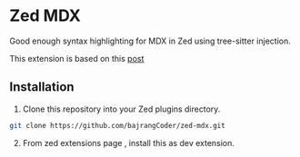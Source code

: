 # Zed MDX

Good enough syntax highlighting for MDX in Zed using tree-sitter injection.

This extension is based on this [post](https://phelipetls.github.io/posts/mdx-syntax-highlight-treesitter-nvim/)

## Installation

1. Clone this repository into your Zed plugins directory.

```bash
git clone https://github.com/bajrangCoder/zed-mdx.git
```

2. From zed extensions page , install this as dev extension.
